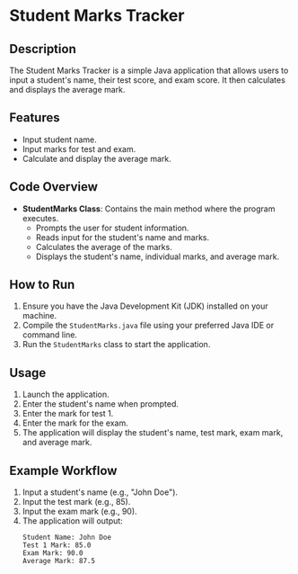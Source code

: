 # Student Marks Tracker

## Description
The Student Marks Tracker is a simple Java application that allows users to input a student's name, their test score, and exam score. It then calculates and displays the average mark.

## Features
- Input student name.
- Input marks for test and exam.
- Calculate and display the average mark.

## Code Overview
- **StudentMarks Class**: Contains the main method where the program executes.
  - Prompts the user for student information.
  - Reads input for the student's name and marks.
  - Calculates the average of the marks.
  - Displays the student's name, individual marks, and average mark.

## How to Run
1. Ensure you have the Java Development Kit (JDK) installed on your machine.
2. Compile the `StudentMarks.java` file using your preferred Java IDE or command line.
3. Run the `StudentMarks` class to start the application.

## Usage
1. Launch the application.
2. Enter the student's name when prompted.
3. Enter the mark for test 1.
4. Enter the mark for the exam.
5. The application will display the student's name, test mark, exam mark, and average mark.

## Example Workflow
1. Input a student's name (e.g., "John Doe").
2. Input the test mark (e.g., 85).
3. Input the exam mark (e.g., 90).
4. The application will output:
   ```
   Student Name: John Doe
   Test 1 Mark: 85.0
   Exam Mark: 90.0
   Average Mark: 87.5
   ```
